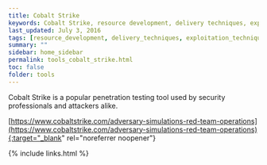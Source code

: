 ```yaml
---
title: Cobalt Strike
keywords: Cobalt Strike, resource development, delivery techniques, exploitation techniques, defense evasion techniques, c2 techniques, execution techniques
last_updated: July 3, 2016
tags: [resource_development, delivery_techniques, exploitation_techniques, defense_evasion_techniques, c2_techniques, execution_techniques] 
summary: ""
sidebar: home_sidebar
permalink: tools_cobalt_strike.html
toc: false
folder: tools
---
```


Cobalt Strike is a popular penetration testing tool used by security professionals and attackers alike.

[https://www.cobaltstrike.com/adversary-simulations-red-team-operations](https://www.cobaltstrike.com/adversary-simulations-red-team-operations){:target="_blank" rel="noreferrer noopener"}


{% include links.html %}

